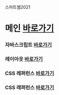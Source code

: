 스마트웹2021

# 메인 <a href="https://kimseounyoung.github.io/dothome21/">바로가기</a>

### 자바스크립트 <a href="https://kimseounyoung.github.io/dothome21/javascript/javascript100.html">바로가기</a>
### 레이아웃 <a href="https://kimseounyoung.github.io/dothome21/layout/index.html">바로가기</a>


### CSS 레퍼런스 <a href="https://kimseounyoung.github.io/dothome21/refer-css/index.html">바로가기</a>
### CSS 레퍼런스 <a href="https://kimseounyoung.github.io/dothome21/refer-html/index.html">바로가기</a>